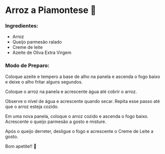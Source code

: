 # Arroz a Piamontese :rice:

### Ingredientes:

- Arroz
- Queijo parmesão ralado
- Creme de leite
- Azeite de Oliva Extra Virgem

### Modo de Preparo:

Coloque azeite e tempero a base de alho na panela e ascenda o fogo baixo e deixe o alho fritar alguns segundos.

Coloque o arroz na panela e acrescente água até cobrir o arroz. 

Observe o nível de água e acrescente quando secar. Repita esse passo até que o arroz esteja cozido.

Em uma nova panela, coloque o arroz cozido e ascenda o fogo baixo. Acrescente o queijo parmesão a gosto e misture.

Após o queijo derreter, desligue o fogo e acrescente o Creme de Leite a gosto.

Bom apetite!! :rice: